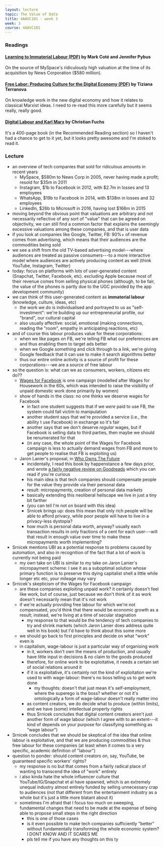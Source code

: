 ```yaml
---
layout: lecture
topic: The Value of Data
title: 4AAVC101 - week 3
week: 3
course: 4AAVC101
---
```


### Readings

#### [Learning to Immaterial Labour (PDF)](http://www.ephemerajournal.org/sites/default/files/7-1cote-pybus.pdf) by Mark Coté and Jennifer Pybus

On the source of MySpace's ridiculously high
valuation at the time of its acquisition by News Corporation ($580 million).

#### [Free Labor: Producing Culture for the Digital Economy (PDF)](http://web.mit.edu/schock/www/docs/18.2terranova.pdf) by Tiziana Terranova

On knowledge work in the new digital economy and how it relates to classical
Marxist ideas. I need to re-read this more carefully but it seems really,
really good.

#### [Digital Labour and Karl Marx](https://www.goodreads.com/book/show/17939361-digital-labour-and-karl-marx) by Christian Fuchs

It's a 400-page book (in the Recommended Reading section) so I haven't had a
chance to get to it yet, but it looks pretty awesome and I'm stoked to read it.

### Lecture

* an overview of tech companies that sold for ridiculous amounts in recent years
  * MySpace, $580m to News Corp in 2005, never having made a profit; resold for
    $35m in 2011
  * Instagram, $1b to Facebook in 2012, with $2.7m in losses and 13 employees
  * WhatsApp, $19b to Facebook in 2014, with $138m in losses and 32 employees
  * LinkedIn, $26b to Microsoft in 2016, having lost $166m in 2015
* moving beyond the obvious point that valuations are arbitrary and not
  necessarily reflective of any sort of "value" that can be agreed on
  objectivity, we can still find a common factor that explains the seemingly
  excessive valuations among these companies, and that is user data
* if you look at companies like Google, Twitter, FB: 90%+ of revenue comes from
  advertising, which means that their audiences are the commodities being sold
* we see a shift from the old TV-based advertising model---where audiences are
  treated as passive consumers---to a more interactive model where audiences
  are actively producing content as well (think YouTube, Instagram, Twitter)
* today: focus on platforms with lots of user-generated content (Snapchat,
Twitter, Facebook, etc). excluding Apple because most of their revenue
comes from selling physical phones (although, to be fair, the value of the
phones is partly due to the UGC provided by the app development community)
* we can think of this user-generated content as **immaterial labour** (knowledge, culture, ideas,
  etc)
  * the work we do is individualised and portrayed to us as
    "self-investment": we're building up our entrepreneurial profile, our
    "brand", our cultural capital
  * also usually affective: social, emotional (making connections, reading
    the "room", empathy in anticipating reactions, etc)
* and of course this labour produces value for these corporations:
  * when we like pages on FB, we're telling FB what our preferences are and
    thus enabling them to target ads better
  * when we Google something and click through to a link, we're giving Google
    feedback that it can use to make it search algorithms better
  * thus our entire online activity is a source of profit for these
    corporations---we are a source of free labour
* so the question is: what can we as consumers, workers, citizens etc do??
  * [Wages for Facebook](http://wagesforfacebook.com) is one campaign
    (modelled after Wages for Housework in the 60s, which was intended to raise
    the visibility of unpaid domestic work done primarily by women)
  * show of hands in the class: no one thinks we deserve wages for Facebook
    * in fact one student suggests that if we _were_ paid to use FB, the
      system could fall victim to manipulation
    * another student says that we're provided a service (i.e., the ability t
      use Facebook) in exchange so it's fair
    * another says that we don't deserve _regular_ wages, but if Facebook is
      selling data to third parties, then maybe we should be renumerated for
      that
    * (in any case, the whole point of the Wages for Facebook campaign is less
      to actually demand wages from FB and more to get people to realise that
      FB is exploiting us)
  * Jaron Lanier's proposal, in [Who Owns The Future](https://www.goodreads.com/book/show/15802693-who-owns-the-future)
    * incidentally, I read this book by happenstance a few days prior, and
      wrote [a fairly negative review on
      Goodreads](https://www.goodreads.com/review/show/2054329970) which you
      can read if you're curious
    * his main idea is that tech companies should compensate people for the
      value they provide via their personal data
    * result: micropayments, creation of personal data markets
    * basically extending this neoliberal hellscape we live in just a tiny bit
      farther
    * (you can tell I'm not on board with this idea)
    * Srnicek brings up: does this mean that only rich people will be able to
      afford privacy, while poor people will have to live in a privacy-less
      dystopia?
    * how much is personal data worth, anyway? usually each transaction results
      in only fractions of a cent for each user---will that result in enough
      value over time to make these micropayments worth implementing?
* Srnicek mentions UBI as a potential response to problems caused by
  automation, and also in recognition of the fact that a lot of work is
  currently not being paid
  * my own take on UBI is similar to my take on Jaron Lanier's micropayment
    scheme: I see it as a suboptimal solution whose primary function is to
    preserve this dying capitalist shell a little while longer etc etc, your
    mileage may vary
* Srnicek's skepticism of the Wages for Facebook campaign
  * are these companies exploiting unpaid work? it certainly doesn't feel like
    work, but of course, just because we don't think of it as work doesn't
    necessarily mean that it's not work
  * if we're actually providing free labour for which we're not compensated,
    you'd think that there would be economic growth as a result; instead, we're
    living at a time of secular stagnation
    * my response to that would be the tendency of tech companies to try and
      shrink markets (which Jaron Lanier does address quite well in his book)
      but I'd have to think about this some more
  * we should go back to first principles and decide on what "work" even is
  * in capitalism, wage-labour is just a particular way of organising work
    * in it, workers don't own the means of production, and usually have
      little input in decisions & no claim to the goods produced
    * therefore, for online work to be exploitative, it needs a certain set of
      social relations around it
    * if it is exploitative, it's certainly not the kind of exploitation we're
      used to with wage-labour: there's no boss telling us to get work done
      * my thoughts: doesn't that just mean it's self-employment, where the
        superego is the boss? whether or not it's ontologically a form of
        wage-labour doesn't really matter imo
    * as content creators, we do decide what to produce (within limits), and we
      have (some) intellectual property rights
    * thus Srnicek concludes that digital content creators aren't just another
      form of wage labour (which I agree with to an extent---it kind of
      depends on your purpose for classifying something as "wage labour")
* Srnicek concludes that we should be skeptical of the idea that online labour
  is exploitative, and that we are producing commodities & thus free labour for
  these companies (at least when it comes to a very specific, academic
  definition of "labour")
* question to ponder: should content creators on, say, YouTube, be guaranteed
  specific workers' rights?
  * my response is no but that comes from a fairly radical place of wanting to
    transcend the idea of "work" entirely
  * i also kinda hate the whole influencer culture that YouTube/IG/Snapchat et
    al have spawned, which is an extremely unequal industry almost entirely
    funded by selling unnecessary crap to audiences (not that different from
    the entertainment industry as a whole but it's just a little more blatant
    about it)
  * sometimes I'm afraid that I focus too much on sweeping, fundamental changes
    that need to be made at the expense of being able to propose small steps in
    the right direction
    * this is one of those cases
    * is it even possible to make tech companies sufficiently "better" without
      fundamentally transforming the whole economic system? I DONT KNOW AND IT
      SCARES ME
    * pls tell me if you have any thoughts on this ty
